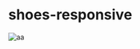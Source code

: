 # shoes-responsive

![aa](https://github.com/ferdisefaduzgun/shoes-responsive/assets/76045185/fb1a93ae-1f6c-46ea-bdfa-02e78d36ce7f)
